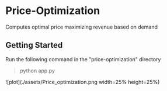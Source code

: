 # **Price-Optimization**
Computes optimal price maximizing revenue based on demand

## Getting Started
Run the following command in the "price-optimization" directory

>
> python app.py
>

![plot](./assets/Price_optimization.png width=25% height=25%)


